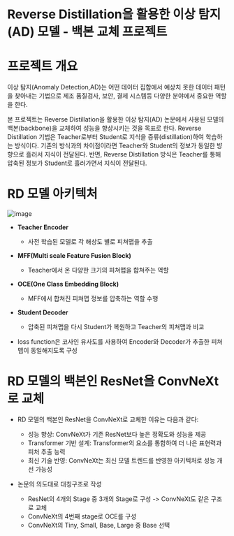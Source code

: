 # Reverse Distillation을 활용한 이상 탐지(AD) 모델 - 백본 교체 프로젝트

# 프로젝트 개요
  이상 탐지(Anomaly Detection,AD)는 어떤 데이터 집합에서 예상치 못한 데이터 패턴을 찾아내는 기법으로 제조 품질검사, 보안, 결제 시스템등 다양한 분야에서 중요한 역할을 한다.
  
  본 프로젝트는 Reverse Distillation을 활용한 이상 탐지(AD) 논문에서 사용된 모델의 백본(backbone)을 교체하여 성능을 향상시키는 것을 목표로 한다. Reverse Distillation 기법은 Teacher로부터 Student로 지식을 증류(distillation)하여 학습하는 방식이다. 기존의 방식과의 차이점이라면 Teacher와 Student의 정보가 동일한 뱡향으로 흘러서 지식이 전달된다. 반면, Reverse Distillation 방식은 Teacher를 통해 압축된 정보가 Student로 흘러가면서 지식이 전달된다.

# RD 모델 아키텍처
  ![image](https://github.com/user-attachments/assets/2eeb1627-2aa5-4f0c-b5a4-794debd4258f)

- **Teacher Encoder**
  - 사전 학습된 모델로 각 해상도 별로 피쳐맵을 추출
 
- **MFF(Multi scale Feature Fusion Block)**
  - Teacher에서 온 다양한 크기의 피쳐맵을 합쳐주는 역할

- **OCE(One Class Embedding Block)**
  - MFF에서 합쳐진 피쳐맵 정보를 압축하는 역할 수행

- **Student Decoder**
  - 압축된 피쳐맵을 다시 Student가 복원하고 Teacher의 피쳐맵과 비교

- loss function은 코사인 유사도를 사용하여 Encoder와 Decoder가 추출한 피쳐맵이 동일해지도록 구성


# RD 모델의 백본인 ResNet을 ConvNeXt로 교체

- RD 모델의 백본인 ResNet을 ConvNeXt로 교체한 이유는 다음과 같다:
  - 성능 향상: ConvNeXt가 기존 ResNet보다 높은 정확도와 성능을 제공
  - Transformer 기반 설계: Transformer의 요소를 통합하여 더 나은 표현력과 피처 추출 능력
  - 최신 기술 반영: ConvNeXt는 최신 모델 트렌드를 반영한 아키텍처로 성능 개선 가능성


- 논문의 의도대로 대칭구조로 작성
  - ResNet의 4개의 Stage 중 3개의 Stage로 구성 -> ConvNeXt도 같은 구조로 교체
  - ConvNeXt의 4번째 stage로 OCE를 구성
  - ConvNeXt의 Tiny, Small, Base, Large 중 Base 선택
 
  
